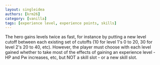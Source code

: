 ```yaml
---
layout: singleidea
authors: [krm26]
category: [vanilla]
tags: [experience level, experience points, skills]
---
```

The hero gains levels twice as fast, for instance by putting a new level cutoff
between each existing set of cutoffs (10 for level 1's 0 to 20, 30 for level 2's
20 to 40, etc). However, the player must choose with each level gained whether
to take most of the effects of gaining an experience level - HP and Pw increases,
etc, but NOT a skill slot - or a new skill slot.
